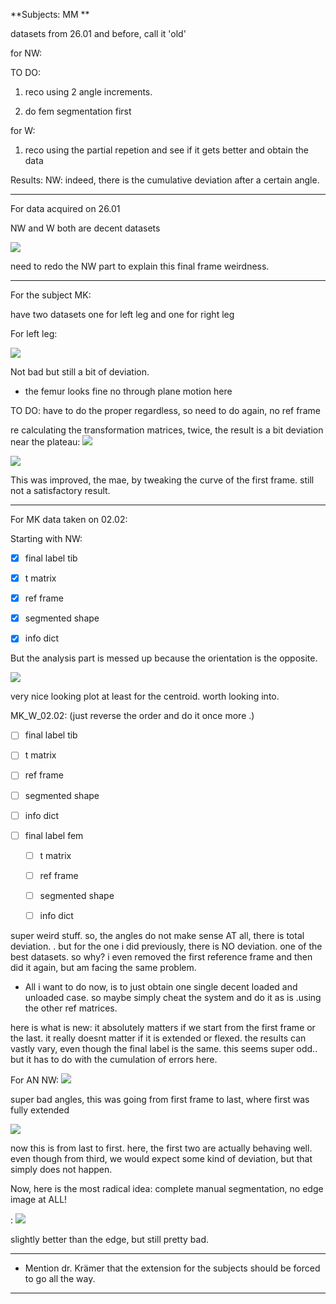 **Subjects: MM **

datasets from 26.01 and before, call it 'old'

for NW: 

TO DO:  

1. reco using 2 angle increments. 

2. do fem segmentation first

for W: 

1. reco using the partial repetion and see if it gets better and obtain the data 

Results: 
NW: indeed, there is the cumulative deviation after a certain angle. 

___________________________________________________________________

For data acquired on 26.01 

NW and W both are decent datasets 

![](C:\Users\Aayush\AppData\Roaming\marktext\images\2024-02-03-18-12-38-image.png)

need to redo the NW part to explain this final frame weirdness. 

_____

For the subject MK: 

have two datasets one for left leg and one for right leg 

For left leg: 

![](C:\Users\Aayush\AppData\Roaming\marktext\images\2024-02-04-11-12-19-image.png)

Not bad but still a bit of deviation. 

- the femur looks fine no through plane motion here 

TO DO: have to do the proper regardless, so need to do again, no ref frame 

re calculating the transformation matrices, twice, the result is a bit deviation near the plateau:
![](C:\Users\Aayush\AppData\Roaming\marktext\images\2024-02-04-11-35-48-image.png)

![](C:\Users\Aayush\AppData\Roaming\marktext\images\2024-02-04-11-36-16-image.png)

This was improved, the mae, by tweaking the curve of the first frame. still not a satisfactory result. 

_______________________________________________________________________________________

For MK data taken on 02.02: 

Starting with NW: 

- [x] final label tib 

- [x] t matrix 

- [x] ref frame 

- [x] segmented shape 

- [x] info dict 

But the analysis part is messed up because the orientation is the opposite. 

![](C:\Users\Aayush\AppData\Roaming\marktext\images\2024-02-09-15-54-07-image.png)

very nice looking plot at least for the centroid. worth looking into. 

MK_W_02.02: (just reverse the order and do it once more .)

- [ ] final label tib

- [ ] t matrix

- [ ] ref frame

- [ ] segmented shape

- [ ] info dict

- [ ] final label fem
  
  - [ ] t matrix
  
  - [ ] ref frame
  
  - [ ] segmented shape
  
  - [ ] info dict

super weird stuff. so, the angles do not make sense AT all, there is total deviation. . but for the one i did previously, there is NO deviation. one of the best datasets. so why? i even removed the first reference frame and then did it again, but am facing the same problem. 

- All i want to do now, is to just obtain one single decent loaded and unloaded case. so maybe simply cheat the system and do it as is .using the other ref matrices. 

here is what is new: 
it absolutely matters if we start from the first frame or the last. it really doesnt matter if it is extended or flexed. the results can vastly vary, even though the final label is the same. this seems super odd.. but it has to do with the cumulation of errors here. 

For AN NW: 
![](C:\Users\Aayush\AppData\Roaming\marktext\images\2024-02-09-18-50-20-image.png)

super bad angles, this was going from first frame to last, where first was fully extended 

![](C:\Users\Aayush\AppData\Roaming\marktext\images\2024-02-09-18-50-55-image.png)

now this is from last to first. here, the first two are actually behaving well. even though from third, we would expect some kind of deviation, but that simply does not happen. 

Now, here is the most radical idea: complete manual segmentation, no edge image at ALL! 

: ![](C:\Users\Aayush\AppData\Roaming\marktext\images\2024-02-09-19-03-40-image.png)

slightly better than the edge, but still pretty bad. 

___ ___ ___ ___ ___ ___ 

- Mention dr. Krämer that the extension for the subjects should be forced to go all the way. 

____ __ ___ __ __ __ 
